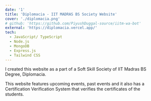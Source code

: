 ```yaml
---
date: '1'
title: 'Diplomacia - IIT MADRAS BS Society Website'
cover: './diplomacia.png'
# github: 'https://github.com/PiyushDuggal-source/iitm-wa-bot'
external: 'https://diplomacia.vercel.app/'
tech:
  - JavaScript/ TypeScript
  - Node.js
  - MongoDB
  - Express.js
  - Tailwind CSS
---
```


I created this website as a part of a Soft Skill Society of IIT Madras BS Degree, Diplomacia.

This website features upcoming events, past events and it also has a Certification Verification System that verifies the certificates of the students.
